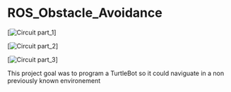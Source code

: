 # ROS_Obstacle_Avoidance

[![Circuit part_1](Media/Image/First_step.gif)]

[![Circuit part_2](Media/Image/Second_step.gif)]

[![Circuit part_3](Media/Image/Third_step.gif)]


This project goal was to program a TurtleBot so it could naviguate in a non previously known environement 

